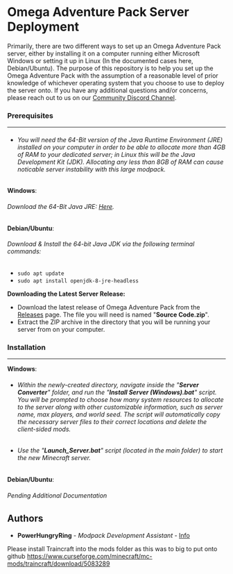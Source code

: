 # Omega Adventure Pack Server Deployment

Primarily, there are two different ways to set up an Omega Adventure Pack server, either by installing it on a computer running either Microsoft Windows or setting it up in Linux (In the documented cases here, Debian/Ubuntu). The purpose of this repository is to help you set up the Omega Adventure Pack with the assumption of a reasonable level of prior knowledge of whichever operating system that you choose to use to deploy the server onto.  If you have any additional questions and/or concerns, please reach out to us on our [Community Discord Channel](https://www.google.com/url?q=https%3A%2F%2Fdiscord.gg%2FKmGguMz&sa=D&sntz=1&usg=AFQjCNHFXE7b1nuhdnnZnT3OCjdJ0uLmtw).

### Prerequisites
------
- ###### You will need the 64-Bit version of the Java Runtime Environment (JRE) installed on your computer in order to be able to allocate more than 4GB of RAM to your dedicated server; in Linux this will be the Java Development Kit (JDK).  Allocating any less than 8GB of RAM can cause noticable server instability with this large modpack.  

**Windows**:
###### Download the 64-Bit Java JRE: [Here](https://javadl.oracle.com/webapps/download/AutoDL?BundleId=240728_5b13a193868b4bf28bcb45c792fce896).

**Debian/Ubuntu**:
###### Download & Install the 64-bit Java JDK via the following terminal commands:
- `sudo apt update`
- `sudo apt install openjdk-8-jre-headless`

**Downloading the Latest Server Release:**
- Download the latest release of Omega Adventure Pack from the [Releases](https://github.com/cyberstrawberry101/Omega-Adventure-Pack/releases) page.  The file you will need is named "**Source Code.zip**".
- Extract the ZIP archive in the directory that you will be running your server from on your computer.  

### Installation
------
**Windows**:
- ###### Within the newly-created directory, navigate inside the "**Server Converter**" folder, and run the "**Install Server (Windows).bat**" script.  You will be prompted to choose how many system resources to allocate to the server along with other customizable information, such as server name, max players, and world seed.  The script will automatically copy the necessary server files to their correct locations and delete the client-sided mods.
- ###### Use the "**Launch_Server.bat**" script (located in the main folder) to start the new Minecraft server.

**Debian/Ubuntu**:
###### Pending Additional Documentation

## Authors


* **PowerHungryRing** - *Modpack Development Assistant* - [Info]()


Please install Traincraft into the mods folder as this was to big to put onto github https://www.curseforge.com/minecraft/mc-mods/traincraft/download/5083289

  









